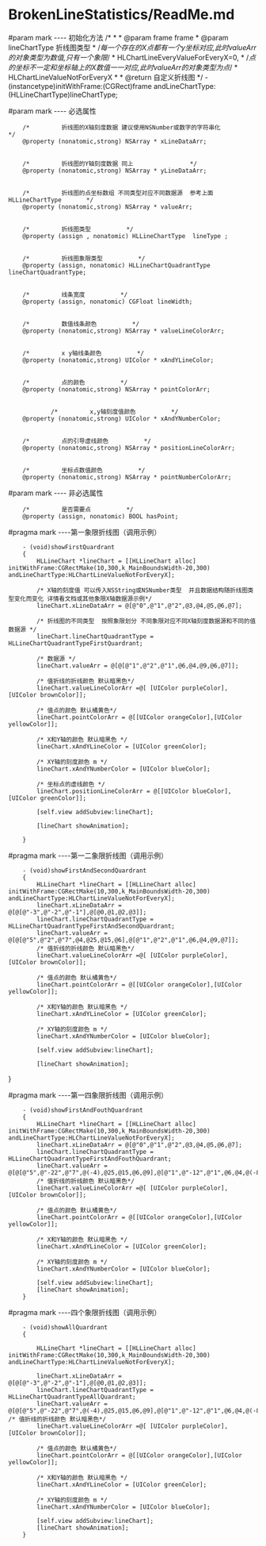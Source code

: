 # BrokenLineStatistics/ReadMe.md

#param mark ---- 初始化方法
		/*
		*
		*  @param frame         frame
		*  @param lineChartType 折线图类型
		*  /*每一个存在的X点都有一个y坐标对应,此时valueArr的对象类型为数值,只有一个象限*/
		*  HLChartLineEveryValueForEveryX=0,
		*  /*点的坐标不一定和坐标轴上的X数值一一对应,此时valueArr的对象类型为点*/
		*  HLChartLineValueNotForEveryX
		*
		*  @return 自定义折线图
		*/
		-(instancetype)initWithFrame:(CGRect)frame andLineChartType:(HLLineChartType)lineChartType;

#param mark ---- 必选属性
  
		/*         折线图的X轴刻度数据 建议使用NSNumber或数字的字符串化                */
		@property (nonatomic,strong) NSArray * xLineDataArr;


		/*         折线图的Y轴刻度数据 同上                */
		@property (nonatomic,strong) NSArray * yLineDataArr;


		/*         折线图的点坐标数组 不同类型对应不同数据源  参考上面HLLineChartType       */
		@property (nonatomic,strong) NSArray * valueArr;


		/*         折线图类型          */
		@property (assign , nonatomic) HLLineChartType  lineType ;


		/*         折线图象限类型          */
		@property (assign, nonatomic) HLLineChartQuadrantType  lineChartQuadrantType;


		/*         线条宽度          */
		@property (assign, nonatomic) CGFloat lineWidth;


		/*         数值线条颜色          */
		@property (nonatomic,strong) NSArray * valueLineColorArr;


		/*         x y轴线条颜色          */
		@property (nonatomic,strong) UIColor * xAndYLineColor;


		/*         点的颜色          */
		@property (nonatomic,strong) NSArray * pointColorArr;


				/*         x,y轴刻度值颜色          */
		@property (nonatomic,strong) UIColor * xAndYNumberColor;


		/*         点的引导虚线颜色          */
		@property (nonatomic,strong) NSArray * positionLineColorArr;


		/*         坐标点数值颜色          */
		@property (nonatomic,strong) NSArray * pointNumberColorArr;

#param mark ---- 非必选属性

		/*         是否需要点          */
		@property (assign, nonatomic) BOOL hasPoint;







#pragma mark ----第一象限折线图（调用示例）

		- (void)showFirstQuardrant
		{
			HLLineChart *lineChart = [[HLLineChart alloc] initWithFrame:CGRectMake(10,300,k_MainBoundsWidth-20,300) andLineChartType:HLChartLineValueNotForEveryX];

			/* X轴的刻度值 可以传入NSString或NSNumber类型  并且数据结构随折线图类型变化而变化 详情看文档或其他象限X轴数据源示例*/
			lineChart.xLineDataArr = @[@"0",@"1",@"2",@3,@4,@5,@6,@7];

			/* 折线图的不同类型  按照象限划分 不同象限对应不同X轴刻度数据源和不同的值数据源 */
			lineChart.lineChartQuadrantType = HLLineChartQuadrantTypeFirstQuardrant;

			/* 数据源 */
			lineChart.valueArr = @[@[@"1",@"2",@"1",@6,@4,@9,@6,@7]];

			/* 值折线的折线颜色 默认暗黑色*/
			lineChart.valueLineColorArr =@[ [UIColor purpleColor], [UIColor brownColor]];

			/* 值点的颜色 默认橘黄色*/
			lineChart.pointColorArr = @[[UIColor orangeColor],[UIColor yellowColor]];

			/* X和Y轴的颜色 默认暗黑色 */
			lineChart.xAndYLineColor = [UIColor greenColor];

			/* XY轴的刻度颜色 m */
			lineChart.xAndYNumberColor = [UIColor blueColor];

			/* 坐标点的虚线颜色 */
			lineChart.positionLineColorArr = @[[UIColor blueColor],[UIColor greenColor]];

			[self.view addSubview:lineChart];

			[lineChart showAnimation];

		}

#pragma mark ----第一二象限折线图（调用示例）


		- (void)showFirstAndSecondQuardrant
		{
			HLLineChart *lineChart = [[HLLineChart alloc] initWithFrame:CGRectMake(10,300,k_MainBoundsWidth-20,300) andLineChartType:HLChartLineValueNotForEveryX];
			lineChart.xLineDataArr = @[@[@"-3",@"-2",@"-1"],@[@0,@1,@2,@3]];
			lineChart.lineChartQuadrantType = HLLineChartQuadrantTypeFirstAndSecondQuardrant;
			lineChart.valueArr = @[@[@"5",@"2",@"7",@4,@25,@15,@6],@[@"1",@"2",@"1",@6,@4,@9,@7]];
			/* 值折线的折线颜色 默认暗黑色*/
			lineChart.valueLineColorArr =@[ [UIColor purpleColor], [UIColor brownColor]];

			/* 值点的颜色 默认橘黄色*/
			lineChart.pointColorArr = @[[UIColor orangeColor],[UIColor yellowColor]];

			/* X和Y轴的颜色 默认暗黑色 */
			lineChart.xAndYLineColor = [UIColor greenColor];

			/* XY轴的刻度颜色 m */
			lineChart.xAndYNumberColor = [UIColor blueColor];

			[self.view addSubview:lineChart];

			[lineChart showAnimation];

}

#pragma mark ----第一四象限折线图（调用示例）


		- (void)showFirstAndFouthQuardrant
		{
			HLLineChart *lineChart = [[HLLineChart alloc] initWithFrame:CGRectMake(10,300,k_MainBoundsWidth-20,300) andLineChartType:HLChartLineValueNotForEveryX];
			lineChart.xLineDataArr = @[@"0",@"1",@"2",@3,@4,@5,@6,@7];
			lineChart.lineChartQuadrantType = HLLineChartQuadrantTypeFirstAndFouthQuardrant;
			lineChart.valueArr = @[@[@"5",@"-22",@"7",@(-4),@25,@15,@6,@9],@[@"1",@"-12",@"1",@6,@4,@(-8),@6,@7]];
			/* 值折线的折线颜色 默认暗黑色*/
			lineChart.valueLineColorArr =@[ [UIColor purpleColor], [UIColor brownColor]];

			/* 值点的颜色 默认橘黄色*/
			lineChart.pointColorArr = @[[UIColor orangeColor],[UIColor yellowColor]];

			/* X和Y轴的颜色 默认暗黑色 */
			lineChart.xAndYLineColor = [UIColor greenColor];

			/* XY轴的刻度颜色 m */
			lineChart.xAndYNumberColor = [UIColor blueColor];

			[self.view addSubview:lineChart];
			[lineChart showAnimation];
		}
#pragma mark ----四个象限折线图（调用示例）


		- (void)showAllQuardrant
		{

			HLLineChart *lineChart = [[HLLineChart alloc] initWithFrame:CGRectMake(10,300,k_MainBoundsWidth-20,300) andLineChartType:HLChartLineValueNotForEveryX];

			lineChart.xLineDataArr = @[@[@"-3",@"-2",@"-1"],@[@0,@1,@2,@3]];
			lineChart.lineChartQuadrantType = HLLineChartQuadrantTypeAllQuardrant;
			lineChart.valueArr = @[@[@"5",@"-22",@"7",@(-4),@25,@15,@6,@9],@[@"1",@"-12",@"1",@6,@4,@(-8),@6,@7]];    /* 值折线的折线颜色 默认暗黑色*/
			lineChart.valueLineColorArr =@[ [UIColor purpleColor], [UIColor brownColor]];

			/* 值点的颜色 默认橘黄色*/
			lineChart.pointColorArr = @[[UIColor orangeColor],[UIColor yellowColor]];

			/* X和Y轴的颜色 默认暗黑色 */
			lineChart.xAndYLineColor = [UIColor greenColor];

			/* XY轴的刻度颜色 m */
			lineChart.xAndYNumberColor = [UIColor blueColor];

			[self.view addSubview:lineChart];
			[lineChart showAnimation];
		}


